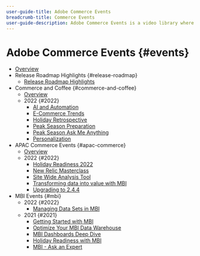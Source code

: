 ```yaml
---
user-guide-title: Adobe Commerce Events
breadcrumb-title: Commerce Events
user-guide-description: Adobe Commerce Events is a video library where experts and peers have shared their thoughts and ideas on how to Commerce.
---
```


# Adobe Commerce Events {#events}

+ [Overview](overview.md)
+ Release Roadmap Highlights {#release-roadmap}
  + [Release Roadmap Highlights](release-highlights.md)
+ Commerce and Coffee {#commerce-and-coffee}
  + [Overview](commerce-and-coffee/overview.md)
  + 2022 {#2022}
    + [AI and Automation](commerce-and-coffee/2022/ai-and-automation.md)
    + [E-Commerce Trends](commerce-and-coffee/2022/ecommerce-trends.md)
    + [Holiday Retrospective](commerce-and-coffee/2022/holiday.md)
    + [Peak Season Preparation](commerce-and-coffee/2022/peak-season-prep.md)
    + [Peak Season Ask Me Anything](commerce-and-coffee/2022/peak-season-ask-anything.md)
    + [Personalization](commerce-and-coffee/2022/personalization.md)
+ APAC Commerce Events {#apac-commerce}
  + [Overview](apac-commerce/overview.md)
  + 2022 {#2022}
      + [Holiday Readiness 2022](apac-commerce/2022/holiday.md)
      + [New Relic Masterclass](apac-commerce/2022/new-relic.md)
      + [Site Wide Analysis Tool](apac-commerce/2022/analysis-tool.md)
      + [Transforming data into value with MBI](apac-commerce/2022/mbi.md)
      + [Upgrading to 2.4.4](apac-commerce/2022/upgrade.md)
+ MBI Events {#mbi}
  + 2022 {#2022}
    + [Managing Data Sets in MBI](mbi-webinars/2021-22/manage-data-sets.md)
  + 2021 {#2021}
    + [Getting Started with MBI](mbi-webinars/2021-22/getting-started.md)
    + [Optimize Your MBI Data Warehouse](mbi-webinars/2021-22/optimize-data-warehouse.md)
    + [MBI Dashboards Deep Dive](mbi-webinars/2021-22/dashboards-deep-dive.md)
    + [Holiday Readiness with MBI](mbi-webinars/2021-22/holiday-readiness.md)
    + [MBI - Ask an Expert](mbi-webinars/2021-22/ask-expert.md)
  
<!---+ Commerce Events {#commerce-events}
  + [Overview](commerce-events/overview.md)
  + 2022 {#2022}
    + [Top Tips and Tricks for Adobe Campaign Standard](customer-journeys/2022/tips-and-tricks.md)
    + [Develop and customize data models in Adobe Campaign Classic](customer-journeys/2022/data-models.md)

+ Data and insights {#commerce-release-updates}
  + [Overview](commerce-release-updates/overview.md)
  + 2022 {#2022}
    + [Innovations and trends](data-and-insights/2022/innovations.md)
    + [Sensei and Analysis Workspace](data-and-insights/2022/sensei.md)
    + [Personalize and automate with Adobe Target](data-and-insights/2022/personalize.md)
    + [Analytics and Target applications for Mobile and Apps](data-and-insights/2022/mobile-and-apps.md)
    + [Cross Device Analytics and Customer Journey Analytics](data-and-insights/2022/cross-device-analytics.md) --->